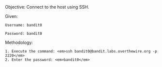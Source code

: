 Objective: Connect to the host using SSH.

Given:

    Username: bandit0

    Password: bandit0

Methodology:

    1. Execute the command: <em>ssh bandit0@bandit.labs.overthewire.org -p 2220</em>
    2. Enter the password: <em>bandit0</em>